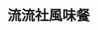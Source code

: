 ---
title: "流流社風味餐"
description: "流流社風味餐"
layout: shop
keywords:
  - 美食競賽
  - 台灣美食
  - 美食精選
datePublished: "2025-06-30"
dateModified: "2025-07-03"
city: "花蓮縣"
district: "花蓮市"
address: "花蓮縣花蓮市府前路77號"
phone: "0989656606"
geo: "24.004902716588322, 121.61860512094938"
google_map: "https://maps.app.goo.gl/W5dKRPt6q4JwbSa66"
footinder: "https://footinder.com.tw/%E8%8A%B1%E8%93%AE%E7%B8%A3%E8%8A%B1%E8%93%AE%E5%B8%82/5790/"
official: "https://www.facebook.com/LiuLiurestaurant"
award:
  - name: "500盤"
    year: "2024"
    entries:
      - dishes:
          - "綜合拼盤"

---